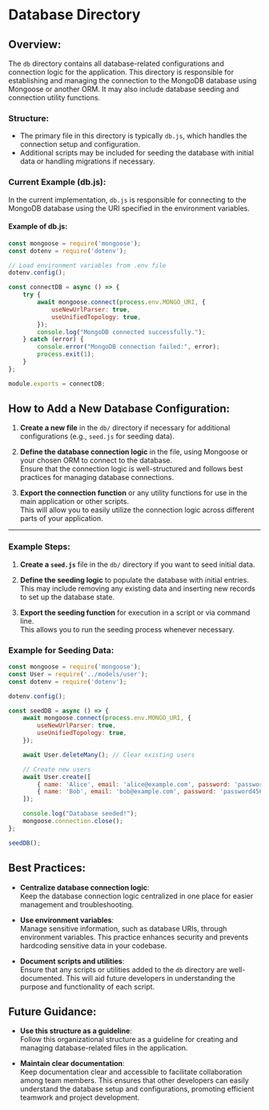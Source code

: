 # Database Directory

## Overview:
The `db` directory contains all database-related configurations and connection logic for the application. This directory is responsible for establishing and managing the connection to the MongoDB database using Mongoose or another ORM. It may also include database seeding and connection utility functions.

### Structure:
- The primary file in this directory is typically `db.js`, which handles the connection setup and configuration.
- Additional scripts may be included for seeding the database with initial data or handling migrations if necessary.

### Current Example (db.js):
In the current implementation, `db.js` is responsible for connecting to the MongoDB database using the URI specified in the environment variables.

#### Example of db.js:
```js
const mongoose = require('mongoose');
const dotenv = require('dotenv');

// Load environment variables from .env file
dotenv.config();

const connectDB = async () => {
    try {
        await mongoose.connect(process.env.MONGO_URI, {
            useNewUrlParser: true,
            useUnifiedTopology: true,
        });
        console.log("MongoDB connected successfully.");
    } catch (error) {
        console.error("MongoDB connection failed:", error);
        process.exit(1);
    }
};

module.exports = connectDB;
```

## How to Add a New Database Configuration:

1. **Create a new file** in the `db/` directory if necessary for additional configurations (e.g., `seed.js` for seeding data).

2. **Define the database connection logic** in the file, using Mongoose or your chosen ORM to connect to the database.  
   Ensure that the connection logic is well-structured and follows best practices for managing database connections.

3. **Export the connection function** or any utility functions for use in the main application or other scripts.  
   This will allow you to easily utilize the connection logic across different parts of your application.

---

### Example Steps:

1. **Create a `seed.js`** file in the `db/` directory if you want to seed initial data.

2. **Define the seeding logic** to populate the database with initial entries.  
   This may include removing any existing data and inserting new records to set up the database state.

3. **Export the seeding function** for execution in a script or via command line.  
   This allows you to run the seeding process whenever necessary.

### Example for Seeding Data:
```js
const mongoose = require('mongoose');
const User = require('../models/user');
const dotenv = require('dotenv');

dotenv.config();

const seedDB = async () => {
    await mongoose.connect(process.env.MONGO_URI, {
        useNewUrlParser: true,
        useUnifiedTopology: true,
    });

    await User.deleteMany(); // Clear existing users

    // Create new users
    await User.create([
        { name: 'Alice', email: 'alice@example.com', password: 'password123' },
        { name: 'Bob', email: 'bob@example.com', password: 'password456' },
    ]);

    console.log("Database seeded!");
    mongoose.connection.close();
};

seedDB();
```

## Best Practices:

- **Centralize database connection logic**:  
  Keep the database connection logic centralized in one place for easier management and troubleshooting.

- **Use environment variables**:  
  Manage sensitive information, such as database URIs, through environment variables. This practice enhances security and prevents hardcoding sensitive data in your codebase.

- **Document scripts and utilities**:  
  Ensure that any scripts or utilities added to the `db` directory are well-documented. This will aid future developers in understanding the purpose and functionality of each script.


## Future Guidance:

- **Use this structure as a guideline**:  
  Follow this organizational structure as a guideline for creating and managing database-related files in the application.

- **Maintain clear documentation**:  
  Keep documentation clear and accessible to facilitate collaboration among team members. This ensures that other developers can easily understand the database setup and configurations, promoting efficient teamwork and project development.

